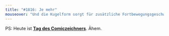 ```yaml
---
title: "#1816: Je mehr"
mouseover: "Und die Kugelform sorgt für zusätzliche Fortbewegungsgeschwindigkeit."
---
```


PS: 
Heute ist <a href="http://www.fonflatter.de/kalender"><strong>Tag des Comiczeichners</strong></a>. Ähem.
